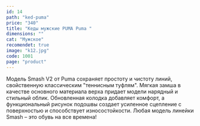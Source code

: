 ```yaml
---
id: 14
path: "ked-puma"
price: "340"
title: "Кеды мужские PUMA Puma "
dimensions: ""
cat: "Мужское"
recomendet: true
image: "k12.jpg"
code: 1001
page: "product"
---
```


Модель Smash V2 от Puma сохраняет простоту и чистоту линий, свойственную классическим "теннисным туфлям". Мягкая замша в качестве основного материала верха придает модели нарядный и стильный облик. Обновленная колодка добавляет комфорт, а функциональный рисунок подошвы создает усиленное сцепление с поверхностью и способствует износостойкости. Любая модель линейки Smash – это обувь на все времена!